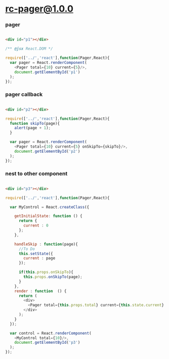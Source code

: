 # rc-pager@1.0.0


### pager

<link rel="stylesheet" href="https://maxcdn.bootstrapcdn.com/bootstrap/3.3.1/css/bootstrap.min.css">

````html

<div id="p1"></div>

````

````js
/** @jsx React.DOM */

require(['../','react'],function(Pager,React){
  var pager = React.renderComponent(
    <Pager total={10} current={5}/>,
    document.getElementById('p1')
  );
});


````

### pager callback

````html

<div id="p2"></div>

````
````js
require(['../','react'],function(Pager,React){
  function skipTo(page){
    alert(page + 1);
  }

  var pager = React.renderComponent(
    <Pager total={10} current={5} onSkipTo={skipTo}/>,
    document.getElementById('p2')
  );
});
````

### nest to other component

````html

<div id="p3"></div>

````
````js
require(['../','react'],function(Pager,React){

  var MyControl = React.createClass({

    getInitialState: function () {
      return {
        current : 0
      };
    },

    handleSkip : function(page){
      //To Do
      this.setState({
        current : page
      });

      if(this.props.onSkipTo){
        this.props.onSkipTo(page);
      }
    },
    render : function  () {
      return (
        <div>
          <Pager total={this.props.total} current={this.state.current} onSkipTo={this.handleSkip}/>
        </div>
      );
    }
  });

  var control = React.renderComponent(
    <MyControl total={10}/>,
    document.getElementById('p3')
  );
});
````